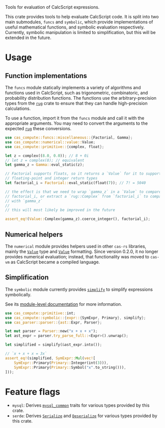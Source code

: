 Tools for evaluation of CalcScript expressions.

This crate provides tools to help evaluate CalcScript code. It is split into two
main submodules, `funcs` and `symbolic`, which provide implementations of useful
mathematical functions, and symbolic evaluation respectively. Currently,
symbolic manipulation is limited to simplification, but this will be extended in
the future.

# Usage

## Function implementations

The `funcs` module statically implements a variety of algorithms and functions
used in CalcScript, such as trigonometric, combinatoric, and probability
distribution functions. The functions use the arbitrary-precision types from
the [`rug`] crate to ensure that they can handle high-precision calculations.

To use a function, import it from the `funcs` module and call it with the
appropriate arguments. You may need to convert the arguments to the expected
[`rug`] these conversions.

```rust
use cas_compute::funcs::miscellaneous::{Factorial, Gamma};
use cas_compute::numerical::value::Value;
use cas_compute::primitive::{complex, float};

let z = complex((8.0, 0.0)); // 8 + 0i
// let z = complex(8); // equivalent
let gamma_z = Gamma::eval_static(z);

// Factorial supports floats, so it returns a `Value` for it to support both
// floating-point and integer return types
let factorial_i = Factorial::eval_static(float(7)); // 7! = 5040

// the effect is that we need to wrap `gamma_z` in a `Value` to compare it with
// factorial_i, or extract a `rug::Complex` from `factorial_i` to compare it
// with `gamma_z`
//
// this will most likely be improved in the future

assert_eq!(Value::Complex(gamma_z).coerce_integer(), factorial_i);
```

## Numerical helpers

The `numerical` module provides helpers used in other `cas-rs` libraries, mainly
the [`Value`] type and [`Value`] formatting. Since version 0.2.0, it no longer
provides numerical evaluation; instead, that functionality was moved to `cas-vm`
as CalcScript became a compiled language.

## Simplification

The `symbolic` module currently provides [`simplify`](symbolic::simplify()) to
simplify expressions symbolically.

See its [module-level documentation](symbolic) for more information.

```rust
use cas_compute::primitive::int;
use cas_compute::symbolic::{expr::{SymExpr, Primary}, simplify};
use cas_parser::parser::{ast::Expr, Parser};

let mut parser = Parser::new("x + x + x");
let ast_expr = parser.try_parse_full::<Expr>().unwrap();

let simplified = simplify(&ast_expr.into());

// `x + x + x = 3x`
assert_eq!(simplified, SymExpr::Mul(vec![
    SymExpr::Primary(Primary::Integer(int(3))),
    SymExpr::Primary(Primary::Symbol("x".to_string())),
]));
```

# Feature flags

- `mysql`: Derives [`mysql_common`] traits for various types provided by this
  crate.
- `serde`: Derives [`Serialize`] and [`Deserialize`] for various types provided
  by this crate.

[`rug`]: https://gitlab.com/tspiteri/rug
[`Value`]: https://docs.rs/cas-compute/latest/cas_compute/numerical/value/enum.Value.html
[`mysql_common`]: https://docs.rs/mysql-common/latest/mysql_common/
[`Serialize`]: https://docs.rs/serde/latest/serde/trait.Serialize.html
[`Deserialize`]: https://docs.rs/serde/latest/serde/trait.Deserialize.html
